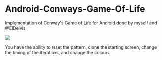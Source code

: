 # Android-Conways-Game-Of-Life
Implementation of Conway's Game of Life for Android done by myself and @ElDeivis

![](https://i.imgur.com/eluaOCD.png)

You have the ability to reset the pattern, clone the starting screen, change the timing of the iterations, and change the colours.
